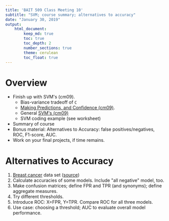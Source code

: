 ```yaml
---
title: 'BAIT 509 Class Meeting 10'
subtitle: "SVM; course summary; alternatives to accuracy"
date: "January 30, 2019"
output: 
    html_document:
        keep_md: true
        toc: true
        toc_depth: 2
        number_sections: true
        theme: cerulean
        toc_float: true
---
```


# Overview

- Finish up with SVM's (cm09).
	- Bias-variance tradeoff of `C`
	- [Making Predictions, and Confidence (cm09)](https://vincenzocoia.github.io/BAIT509/class_meetings/cm09-svm.html#33_making_predictions,_and_confidence).
	- General [SVM's (cm09)](https://vincenzocoia.github.io/BAIT509/class_meetings/cm09-svm.html#6_support_vector_machines)
	- SVM coding example (see worksheet)
- Summary of course
- Bonus material: Alternatives to Accuracy: false positives/negatives, ROC, F1-score, AUC.
- Work on your final projects, if time remains.

# Alternatives to Accuracy

1. [Breast cancer](https://raw.githubusercontent.com/vincenzocoia/BAIT509/master/data/breast_cancer.csv) data set ([source](http://archive.ics.uci.edu/ml/datasets/Breast+Cancer))
2. Calculate accuracies of some models. Include "all negative" model, too.
3. Make confusion matrices; define FPR and TPR (and synonyms); define aggregate measures.
4. Try different thresholds.
5. Introduce ROC: X=FPR, Y=TPR. Compare ROC for all three models.
6. Use case: choosing a threshold; AUC to evaluate overall model performance.
